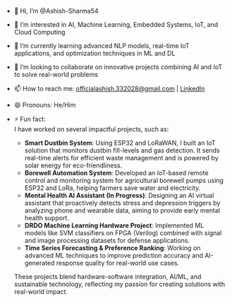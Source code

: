 - 👋 Hi, I’m @Ashish-Sharma54  
- 👀 I’m interested in AI, Machine Learning, Embedded Systems, IoT, and Cloud Computing  
- 🌱 I’m currently learning advanced NLP models, real-time IoT applications, and optimization techniques in ML and DL
- 💞️ I’m looking to collaborate on innovative projects combining AI and IoT to solve real-world problems  
- 📫 How to reach me: officialashish.332028@gmail.com | [LinkedIn](https://www.linkedin.com/in/aashishsharma54)  
- 😄 Pronouns: He/Him  
- ⚡ Fun fact:  
  I have worked on several impactful projects, such as:  
  - **Smart Dustbin System**: Using ESP32 and LoRaWAN, I built an IoT solution that monitors dustbin fill-levels and gas detection. It sends real-time alerts for efficient waste management and is powered by solar energy for eco-friendliness.  
  - **Borewell Automation System**: Developed an IoT-based remote control and monitoring system for agricultural borewell pumps using ESP32 and LoRa, helping farmers save water and electricity.  
  - **Mental Health AI Assistant (In Progress)**: Designing an AI virtual assistant that proactively detects stress and depression triggers by analyzing phone and wearable data, aiming to provide early mental health support.  
  - **DRDO Machine Learning Hardware Project**: Implemented ML models like SVM classifiers on FPGA (Verilog) combined with signal and image processing datasets for defense applications.  
  - **Time Series Forecasting & Preference Ranking**: Working on advanced ML techniques to improve prediction accuracy and AI-generated response quality for real-world use cases.  

  These projects blend hardware-software integration, AI/ML, and sustainable technology, reflecting my passion for creating solutions with real-world impact.
